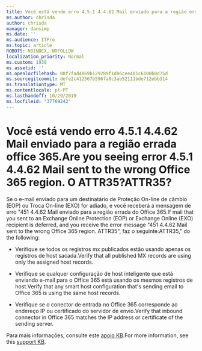 ```yaml
---
title: Você está vendo erro 4.5.1 4.4.62 Mail enviado para a região errada office 365. O ATTR35?
ms.author: chrisda
author: chrisda
manager: dansimp
ms.date: ''
ms.audience: ITPro
ms.topic: article
ROBOTS: NOINDEX, NOFOLLOW
localization_priority: Normal
ms.custom: 1938
ms.assetid: ''
ms.openlocfilehash: 08f7fad4069b129289f1d06cee401c6100b0d75d
ms.sourcegitcommit: defe2c412567b596fa8c3ab52111bde712ebb314
ms.translationtype: MT
ms.contentlocale: pt-PT
ms.lasthandoff: 10/29/2019
ms.locfileid: "37769242"
---
```

# <a name="are-you-seeing-error-451-4462-mail-sent-to-the-wrong-office-365-region-attr35"></a><span data-ttu-id="be537-103">Você está vendo erro 4.5.1 4.4.62 Mail enviado para a região errada office 365.</span><span class="sxs-lookup"><span data-stu-id="be537-103">Are you seeing error 4.5.1 4.4.62 Mail sent to the wrong Office 365 region.</span></span> <span data-ttu-id="be537-104">O ATTR35?</span><span class="sxs-lookup"><span data-stu-id="be537-104">ATTR35?</span></span>

<span data-ttu-id="be537-105">Se o e-mail enviado para um destinatário de Proteção On-line de câmbio (EOP) ou Troca On-line (EXO) for adiado, e você receberá a mensagem de erro "451 4.4.62 Mail enviado para a região errada do Office 365.</span><span class="sxs-lookup"><span data-stu-id="be537-105">If mail that you sent to an Exchange Online Protection (EOP) or Exchange Online (EXO) recipient is deferred, and you receive the error message "451 4.4.62 Mail sent to the wrong Office 365 region.</span></span> <span data-ttu-id="be537-106">ATTR35", faz o seguinte:</span><span class="sxs-lookup"><span data-stu-id="be537-106">ATTR35," do the following:</span></span>

- <span data-ttu-id="be537-107">Verifique se todos os registros mx publicados estão usando apenas os registros de host sacada.</span><span class="sxs-lookup"><span data-stu-id="be537-107">Verify that all published MX records are using only the assigned host records.</span></span>

- <span data-ttu-id="be537-108">Verifique se qualquer configuração de host inteligente que está enviando e-mail para o Office 365 está usando os mesmos registros de host.</span><span class="sxs-lookup"><span data-stu-id="be537-108">Verify that any smart host configuration that's sending email to Office 365 is using the same host records.</span></span>

- <span data-ttu-id="be537-109">Verifique se o conector de entrada no Office 365 corresponde ao endereço IP ou certificado do servidor de envio.</span><span class="sxs-lookup"><span data-stu-id="be537-109">Verify that inbound connector in Office 365 matches the IP address or certificate of the sending server.</span></span>

<span data-ttu-id="be537-110">Para mais informações, consulte este [apoio KB](https://support.microsoft.com/help/4057301/attr35-response-code-when-mail-is-sent-to-eop-exo).</span><span class="sxs-lookup"><span data-stu-id="be537-110">For more information, see this [support KB](https://support.microsoft.com/help/4057301/attr35-response-code-when-mail-is-sent-to-eop-exo).</span></span>
